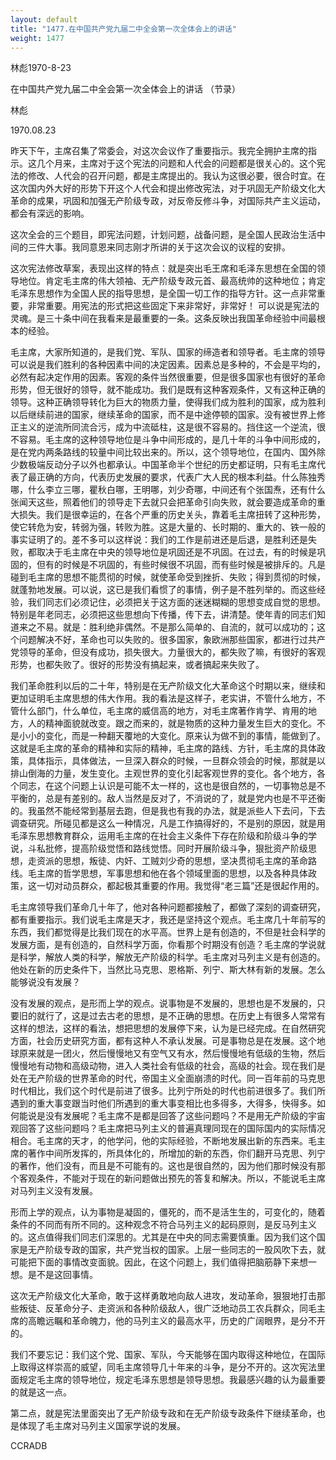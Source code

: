 ```yaml
---
layout: default
title: "1477.在中国共产党九届二中全会第一次全体会上的讲话"
weight: 1477
---
```


林彪1970-8-23

在中国共产党九届二中全会第一次全体会上的讲话 （节录）

林彪

1970.08.23

昨天下午，主席召集了常委会，对这次会议作了重要指示。我完全拥护主席的指示。这几个月来，主席对于这个宪法的问题和人代会的问题都是很关心的。这个宪法的修改、人代会的召开问题，都是主席提出的。我认为这很必要，很合时宜。在这次国内外大好的形势下开这个人代会和提出修改宪法，对于巩固无产阶级文化大革命的成果，巩固和加强无产阶级专政，对反帝反修斗争，对国际共产主义运动，都会有深远的影响。

这次全会的三个题目，即宪法问题，计划问题，战备问题，是全国人民政治生活中间的三件大事。我同意恩来同志刚才所讲的关于这次会议的议程的安排。

这次宪法修改草案，表现出这样的特点：就是突出毛王席和毛泽东思想在全国的领导地位。肯定毛主席的伟大领袖、无产阶级专政元首、最高统帅的这种地位；肯定毛泽东思想作为全国人民的指导思想，是全国一切工作的指导方针。这一点非常重要，非常重要。用宪法的形式把这些固定下来非常好，非常好！ 可以说是宪法的灵魂。是三十条中间在我看来是最重要的一条。这条反映出我国革命经验中间最根本的经验。

毛主席，大家所知道的，是我们党、军队、国家的缔造者和领导者。毛主席的领导可以说是我们胜利的各种因素中间的决定因素。因素总是多种的，不会是平均的，必然有起决定作用的因素。客观的条件当然很重要，但是很多国家也有很好的革命形势，但无很好的领导，就不能成功。我们是既有这种客观条件，又有这种正确的领导。这种正确领导转化为巨大的物质力量，使得我们成为胜利的国家，成为胜利以后继续前进的国家，继续革命的国家，而不是中途停顿的国家。没有被世界上修正主义的逆流所同流合污，成为中流砥柱，这是很不容易的。挡住这一个逆流，很不容易。毛主席的这种领导地位是斗争中间形成的，是几十年的斗争中间形成的，是在党内两条路线的较量中间比较出来的。所以，这个领导地位，在国内、国外除少数极端反动分子以外也都承认。中国革命半个世纪的历史都证明，只有毛主席代表了最正确的方向，代表历史发展的要求，代表广大人民的根本利益。什么陈独秀哪，什么李立三哪，瞿秋白哪，王明哪，刘少奇哪，中间还有个张国焘，还有什么张闻天这些，照着他们的领导走下去就只会把革命引向失败，就会要造成革命的重大损失。我们是很幸运的，在各个严重的历史关头，靠着毛主席扭转了这种形势，使它转危为安，转弱为强，转败为胜。这是大量的、长时期的、重大的、铁一般的事实证明了的。差不多可以这样说：我们的工作是前进还是后退，是胜利还是失败，都取决于毛主席在中央的领导地位是巩固还是不巩固。在过去，有的时候是巩固的，但有的时候是不巩固的，有些时候很不巩固，而有些时候是被排斥的。凡是碰到毛主席的思想不能贯彻的时候，就使革命受到挫折、失败；得到贯彻的时候，就蓬勃地发展。可以说，这已是我们看惯了的事情，例子是不胜列举的。而这些经验，我们同志们必须记住，必须把关于这方面的迷迷糊糊的思想变成自觉的思想。特别是年老同志，必须把这些思想向下传播，传下去，讲清楚。使年青的同志们知道来之不易。就是：胜利绝非偶然。不是那么简单的、自流的，就可以成功的；这个问题解决不好，革命也可以失败的。很多国家，象欧洲那些国家，都进行过共产党领导的革命，但没有成功，损失很大。力量很大的，都失败了嘛，有很好的客观形势，也都失败了。很好的形势没有搞起来，或者搞起来失败了。

我们革命胜利以后的二十年，特别是在无产阶级文化大革命这个时期以来，继续和更加证明毛主席思想的伟大作用。我的看法是这样子，老实讲，不管什么地方，不管什么部门，什么单位，毛主席的威信高的地方，对毛主席著作肯学、肯用的地方，人的精神面貌就改变。跟之而来的，就是物质的这种力量发生巨大的变化。不是小小的变化，而是一种翻天覆地的大变化。原来认为做不到的事情，能做到了。这就是毛主席的革命的精神和实际的精神，毛主席的路线、方针，毛主席的具体政策，具体指示，具体做法，一旦深入群众的时候，一旦群众领会的时候，那就是以排山倒海的力量，发生变化。主观世界的变化引起客观世界的变化。各个地方，各个同志，在这个问题上认识是可能不太一样的，这也是很自然的，一切事物总是不平衡的，总是有差别的。敌人当然是反对了，不消说的了，就是党内也是不平还衡的。我虽然不能经常到基层去跑，但是我也有我的办法，就是派些人下去问，下去调查研究。所碰见都是这么一种情况，凡是工作搞得好的，不是别的原因，就是用毛泽东思想教育群众，运用毛主席的在社会主义条件下存在阶级和阶级斗争的学说，斗私批修，提高阶级觉悟和路线觉悟。同时开展阶级斗争，狠批资产阶级思想，走资派的思想，叛徒、内奸、工贼刘少奇的思想，坚决贯彻毛主席的革命路线。毛主席的哲学思想，军事思想和他在各个领域里面的思想，以及各种具体政策，这一切对动员群众，都起极其重要的作用。我觉得“老三篇”还是很起作用的。

毛主席领导我们革命几十年了，他对各种问题都接触了，都做了深刻的调查研究，都有重要指示。我们说毛主席是天才，我还是坚持这个观点。毛主席几十年前写的东西，我们都觉得是比我们现在的水平高。世界上是有创造的，不但是社会科学的发展方面，是有创造的，自然科学万面，你看那个时期没有创造？毛主席的学说就是科学，解放人类的科学，解放无产阶级的科学。毛主席对马列主义是有创造的。他处在新的历史条件下，当然比马克思、恩格斯、列宁、斯大林有新的发展。怎么能够说没有发展？

没有发展的观点，是形而上学的观点。说事物是不发展的，思想也是不发展的，只要旧的就行了，这是过去古老的思想，是不正确的思想。在历史上有很多人常常有这样的想法，这样的看法，想把思想的发展停下来，认为是已经完成。在自然研究方面，社会历史研究方面，都有这种人不承认发展。可是事物总是在发展。这个地球原来就是一团火，然后慢慢地又有空气又有水，然后慢慢地有低级的生物，然后慢慢地有动物和高级动物，进入人类社会有低级的社会，高级的社会。现在我们是处在无产阶级的世界革命的时代，帝国主义全面崩溃的时代。同一百年前的马克思时代相比，我们这个时代是前进了很多。比列宁所处的时代也前进很多了。我们所遇到的重大事变跟当时他们所遇到的重大事变相比也多得多，大得多，快得多。如何能说是没有发展呢？毛主席不是都是回答了这些问题吗？不是用无产阶级的宇宙观回答了这些问题吗？毛主席把马列主义的普遍真理同现在的国际国内的实际情况相合。毛主席的天才，的他学问，他的实际经验，不断地发展出新的东西来。毛主席的著作中间所发挥的，所具体化的，所增加的新的东西，你们翻开马克思、列宁的著作，他们没有，而且是不可能有的。这也是很自然的，因为他们那时候没有那个客观条件，不能对于现在的新问题做出预先的答复和解决。所以，不能说毛主席对马列主义没有发展。

形而上学的观点，认为事物是凝固的，僵死的，而不是活生生的，可变化的，随着条件的不同而有所不同的。这种观念不符合马列主义的起码原则，是反马列主义的。这点值得我们同志们深思的。尤其是在中央的同志需要慎重。因为我们这个国家是无产阶级专政的国家，共产党当权的国家。上层一些同志的一股风吹下去，就可能把下面的事情改变面貌。因此，在这个问题上，我们值得把脑筋静下来想一想。是不是这回事情。

这次无产阶级文化大革命，敢于这样勇敢地向敌人进攻，发动革命，狠狠地打击那些叛徒、反革命分子、走资派和各种阶级敌人，很广泛地动员工农兵群众，同毛主席的高瞻远瞩和革命魄力，他的马列主义的最高水平，历史的广阔眼界，是分不开的。

我们不要忘记：我们这个党、国家、军队，今天能够在国内取得这种地位，在国际上取得这样崇高的威望，同毛主席领导几十年来的斗争，是分不开的。这次宪法里面规定毛主席的领导地位，规定毛泽东思想是领导思想。我最感兴趣的认为最重要的就是这一点。

第二点，就是宪法里面突出了无产阶级专政和在无产阶级专政条件下继续革命，也是体现了毛主席对马列主义国家学说的发展。

CCRADB

